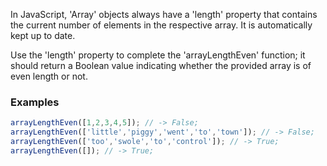 In JavaScript, 'Array' objects always have a 'length' property that contains the current number of elements in the respective array. It is automatically kept up to date.

Use the 'length' property to complete the 'arrayLengthEven' function; it should return a Boolean value indicating whether the provided array is of even length or not.

### Examples

```js
arrayLengthEven([1,2,3,4,5]); // -> False;
arrayLengthEven(['little','piggy','went','to','town']); // -> False;
arrayLengthEven(['too','swole','to','control']); // -> True;
arrayLengthEven([]); // -> True;
```
